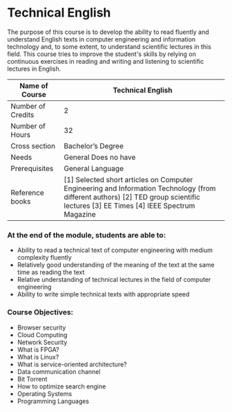 
# Technical English

The purpose of this course is to develop the ability to read fluently and understand English texts in computer engineering and information technology and, to some extent, to understand scientific lectures in this field. This course tries to improve the student's skills by relying on continuous exercises in reading and writing and listening to scientific lectures in English.

| Name of Course |	Technical English |
|---|---|
| Number of Credits | 2 |
| Number of Hours | 32 | 
| Cross section | Bachelor’s Degree | 
| Needs | General Does no have |
| Prerequisites | General Language | 
| Reference books |     [1] Selected short articles on Computer Engineering and Information Technology (from different authors) [2] TED group scientific lectures [3] EE Times [4] IEEE Spectrum Magazine

### At the end of the module, students are able to:

- Ability to read a technical text of computer engineering with medium complexity fluently
- Relatively good understanding of the meaning of the text at the same time as reading the text
- Relative understanding of technical lectures in the field of computer engineering
- Ability to write simple technical texts with appropriate speed


### Course Objectives:

- Browser security
- Cloud Computing
- Network Security
- What is FPGA?
- What is Linux?
- What is service-oriented architecture?
- Data communication channel
- Bit Torrent
- How to optimize search engine
- Operating Systems
- Programming Languages
